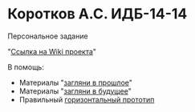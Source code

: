 # Коротков А.С. ИДБ-14-14

Персональное задание

"[Ссылка на Wiki проекта](https://github.com/Zato4ka/Laba/wiki)"

В помощь:
* Материалы "[загляни в прошлое](https://github.com/stankin/oop/wiki)"
* Материалы "[загляни в будущее](https://github.com/stankin/inet-2017/wiki)"
* Правильный [горизонтальный прототип](https://github.com/jhupanen/jhupanen.github.io)
